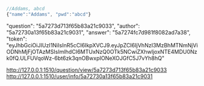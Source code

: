 ```js
//Addams, abcd
{"name":"Addams", "pwd":"abcd"}
```


"question": "5a7273d713f65b83a21c9033",
"author": "5a72730a13f65b83a21c9031",
"answer": "5a7274fc7d981f8082ad7a38",
"token": "eyJhbGciOiJIUzI1NiIsInR5cCI6IkpXVCJ9.eyJpZCI6IjVhNzI3MzBhMTNmNjViODNhMjFjOTAzMSIsImlhdCI6MTUxNzQ0OTk5NCwiZXhwIjoxNTE4MDU0Nzk0fQ.ULFUVqoWz-6bt6zk3qnOBwxpIONeXOJGfC5J7vYh8hQ"

http://127.0.0.1:1510/question/view/5a7273d713f65b83a21c9033
http://127.0.0.1:1510/user/info/5a72730a13f65b83a21c9031

